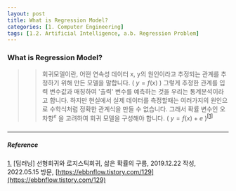```yaml
---
layout: post
title: What is Regression Model?
categories: [1. Computer Engineering]
tags: [1.2. Artificial Intelligence, a.b. Regression Problem]
---
```


### What is Regression Model?

>> 회귀모델이란, 어떤 연속성 데이터 x, y의 원인이라고 추정되는 관계를 추정하기 위해 만든 모델을 말합니다. ( $y = f(x)$ ) 그렇게 추정한 관계를 입력 변수값과 매칭하여 '출력' 변수를 예측하는 것을 우리는 통계분석이라고 합니다. 하지만 현실에서 실제 데이터를 측정할때는 여러가지의 원인으로 수학식처럼 정확한 관계식을 만들 수 없습니다. 그래서 확률 변수인 오차항<sup>$e$</sup> 을 고려하여 회귀 모델을 구성해야 합니다. ( $y = f(x) + e$ )<sup><a href="#footnote_1_1" name="footnote_1_2">[1]</a></sup>

### 


---

##### Reference

<a href="#footnote_1_2" name="footnote_1_1">1.</a> [딥러닝] 선형회귀와 로지스틱회귀, 삶은 확률의 구름, 2019.12.22 작성, 2022.05.15 방문, [https://ebbnflow.tistory.com/129](https://ebbnflow.tistory.com/129)
